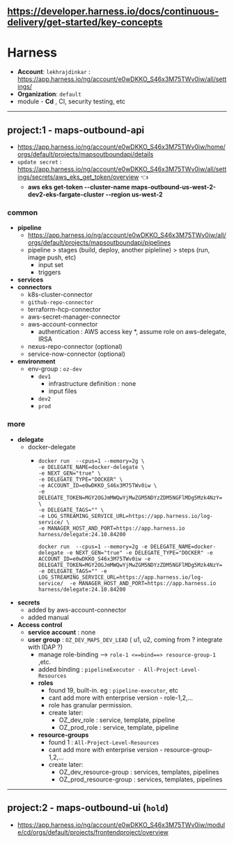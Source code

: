 https://developer.harness.io/docs/continuous-delivery/get-started/key-concepts
---
# Harness
- **Account**: `lekhrajdinkar` : https://app.harness.io/ng/account/e0wDKKO_S46x3M75TWv0iw/all/settings/
- **Organization**: `default`
- module - **Cd** , CI, security testing, etc

--- 
## project:1 - maps-outbound-api
- https://app.harness.io/ng/account/e0wDKKO_S46x3M75TWv0iw/home/orgs/default/projects/mapsoutboundapi/details
- `update secret` : https://app.harness.io/ng/account/e0wDKKO_S46x3M75TWv0iw/all/settings/secrets/aws_eks_get_token/overview :point_left:
  -  **aws eks get-token  --cluster-name maps-outbound-us-west-2-dev2-eks-fargate-cluster --region us-west-2**
### common
- **pipeline**
  - https://app.harness.io/ng/account/e0wDKKO_S46x3M75TWv0iw/all/orgs/default/projects/mapsoutboundapi/pipelines
  - pipeline > stages (build, deploy, another pipleline) > steps (run, image push, etc)
    - input set
    - triggers
- **services**
- **connectors**
    - k8s-cluster-connector
    - `github-repo-connector`
    - terraform-hcp-connector
    - aws-secret-manager-connector
    - aws-account-connector
      - authentication : AWS access key *, assume role on aws-delegate, IRSA
    - nexus-repo-connector (optional)
    - service-now-connector (optional)
- **environment**
  - env-group : `oz-dev`
      - `dev1`
        - infrastructure definition : none
        - input files
      - `dev2`
      - `prod`
### more
- **delegate**
    - docker-delegate
      - ```
        docker run  --cpus=1 --memory=2g \
        -e DELEGATE_NAME=docker-delegate \
        -e NEXT_GEN="true" \
        -e DELEGATE_TYPE="DOCKER" \
        -e ACCOUNT_ID=e0wDKKO_S46x3M75TWv0iw \
        -e DELEGATE_TOKEN=MGY2OGJmMWQwYjMwZGM5NDYzZDM5NGFlMDg5Mzk4NzY= \
        -e DELEGATE_TAGS="" \
        -e LOG_STREAMING_SERVICE_URL=https://app.harness.io/log-service/ \
        -e MANAGER_HOST_AND_PORT=https://app.harness.io harness/delegate:24.10.84200
        
        docker run  --cpus=1 --memory=2g -e DELEGATE_NAME=docker-delegate -e NEXT_GEN="true" -e DELEGATE_TYPE="DOCKER" -e ACCOUNT_ID=e0wDKKO_S46x3M75TWv0iw -e DELEGATE_TOKEN=MGY2OGJmMWQwYjMwZGM5NDYzZDM5NGFlMDg5Mzk4NzY= -e DELEGATE_TAGS="" -e LOG_STREAMING_SERVICE_URL=https://app.harness.io/log-service/  -e MANAGER_HOST_AND_PORT=https://app.harness.io harness/delegate:24.10.84200
        ```
- **secrets**
    - added by aws-account-connector
    - added manual
- **Access control**
  - **service account** : none
  - **user group** : `OZ_DEV_MAPS_DEV_LEAD` ( u1, u2,  coming from ? integrate with lDAP ?)
    - manage role-binding --> `role-1 <==bind==> resource-group-1` ,etc.
    - added binding : `pipelineExecutor - All-Project-Level-Resources`
    - **roles**
      - found 19, built-in. eg : `pipeline-executor`, etc
      - cant add more with enterprise version - role-1,2,...
      - role has granular permission.
      - create later:
        - OZ_dev_role : service, template, pipeline
        - OZ_prod_role  : service, template, pipeline
    - **resource-groups**
      - found 1 : `All-Project-Level-Resources`  
      - cant add more with enterprise version - resource-group-1,2,...
      - create later:
        - OZ_dev_resource-group : services, templates, pipelines
        - OZ_prod_resource-group : services, templates, pipelines

---
## project:2 - maps-outbound-ui (`hold`)
- https://app.harness.io/ng/account/e0wDKKO_S46x3M75TWv0iw/module/cd/orgs/default/projects/frontendproject/overview